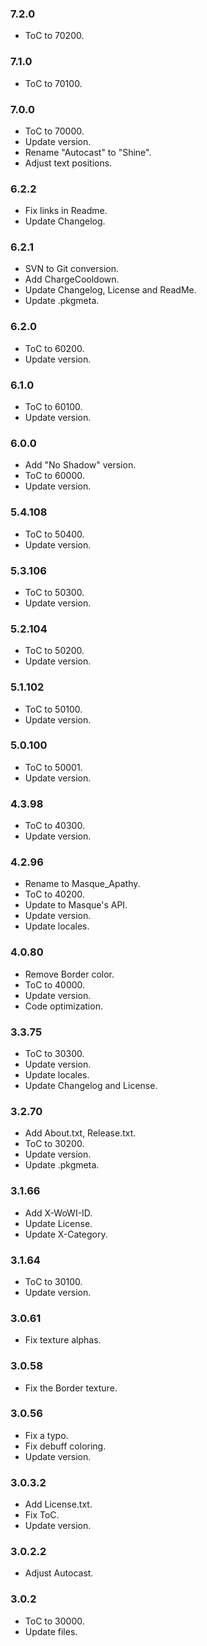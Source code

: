 ### 7.2.0 ###

- ToC to 70200.

### 7.1.0 ###

- ToC to 70100.

### 7.0.0 ###

- ToC to 70000.
- Update version.
- Rename "Autocast" to "Shine".
- Adjust text positions.

### 6.2.2 ###

- Fix links in Readme.
- Update Changelog.

### 6.2.1 ###

- SVN to Git conversion.
- Add ChargeCooldown.
- Update Changelog, License and ReadMe.
- Update .pkgmeta.

### 6.2.0 ###

- ToC to 60200.
- Update version.

### 6.1.0 ###

- ToC to 60100.
- Update version.

### 6.0.0 ###

- Add "No Shadow" version.
- ToC to 60000.
- Update version.

### 5.4.108 ###

- ToC to 50400.
- Update version.

### 5.3.106 ###

- ToC to 50300.
- Update version.

### 5.2.104 ###

- ToC to 50200.
- Update version.

### 5.1.102 ###

- ToC to 50100.
- Update version.

### 5.0.100 ###

- ToC to 50001.
- Update version.

### 4.3.98 ###

- ToC to 40300.
- Update version.

### 4.2.96 ###

- Rename to Masque_Apathy.
- ToC to 40200.
- Update to Masque's API.
- Update version.
- Update locales.

### 4.0.80 ###

- Remove Border color.
- ToC to 40000.
- Update version.
- Code optimization.

### 3.3.75 ###

- ToC to 30300.
- Update version.
- Update locales.
- Update Changelog and License.

### 3.2.70 ###

- Add About.txt, Release.txt.
- ToC to 30200.
- Update version.
- Update .pkgmeta.

### 3.1.66 ###

- Add X-WoWI-ID.
- Update License.
- Update X-Category.

### 3.1.64 ###

- ToC to 30100.
- Update version.

### 3.0.61 ###

- Fix texture alphas.

### 3.0.58 ###

- Fix the Border texture.

### 3.0.56 ###

- Fix a typo.
- Fix debuff coloring.
- Update version.

### 3.0.3.2 ###

- Add License.txt.
- Fix ToC.
- Update version.

### 3.0.2.2 ###

- Adjust Autocast.

### 3.0.2 ###

- ToC to 30000.
- Update files.
